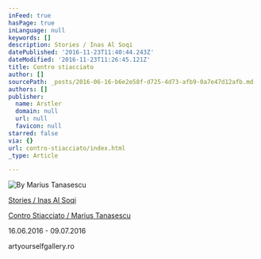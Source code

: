 ```yaml
---
inFeed: true
hasPage: true
inLanguage: null
keywords: []
description: Stories / Inas Al Soqi
datePublished: '2016-11-23T11:40:44.243Z'
dateModified: '2016-11-23T11:26:45.121Z'
title: Contro stiacciato
author: []
sourcePath: _posts/2016-06-16-b6e2e58f-d725-4d73-afb9-0a7e47d12afb.md
authors: []
publisher:
  name: Arstler
  domain: null
  url: null
  favicon: null
starred: false
via: {}
url: contro-stiacciato/index.html
_type: Article

---
```

![By Marius Tanasescu](https://the-grid-user-content.s3-us-west-2.amazonaws.com/a01ec0e1-e779-4428-875e-3229dbfeb0bb.jpg)

[Stories / Inas Al Soqi][0]

[Contro Stiacciato / Marius Tanasescu][0]

16.06.2016 - 09.07.2016

artyourselfgallery.ro

[0]: http://artyourselfgallery.ro/exhibitions/stories-inas-al-soqi-si-contro-stiacciato-marius-tanasescu/